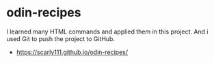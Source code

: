 # odin-recipes
I learned many HTML commands and applied them in this project. And i used Git to push the project to GitHub.

- https://scarly111.github.io/odin-recipes/
